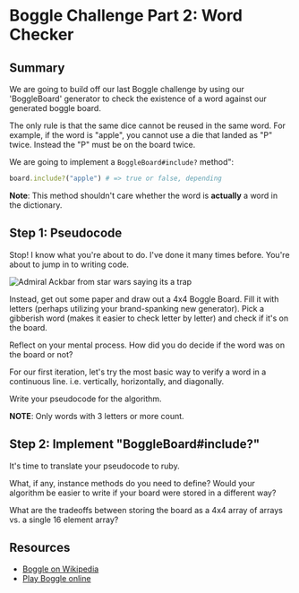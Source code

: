 # Boggle Challenge Part 2: Word Checker

## Summary

We are going to build off our last Boggle challenge by using our 'BoggleBoard' generator to check the existence of a word against our generated boggle board.

The only rule is that the same dice cannot be reused in the same word. For example, if the word is "apple", you cannot use a die that landed as "P" twice. Instead the "P" must be on the board twice.

We are going to implement a `BoggleBoard#include?` method":

```ruby
board.include?("apple") # => true or false, depending
```
**Note**: This method shouldn't care whether the word is **actually** a word in the dictionary.

## Step 1: Pseudocode

Stop! I know what you're about to do. I've done it many times before. You're about to jump in to writing code.

![Admiral Ackbar from star wars saying its a trap](http://i.imgur.com/LaJ9Kmo.gif)

Instead, get out some paper and draw out a 4x4 Boggle Board. Fill it with letters (perhaps utilizing your brand-spanking new generator). Pick a gibberish word (makes it easier to check letter by letter) and check if it's on the board.

Reflect on your mental process. How did you do decide if the word was on the board or not?

For our first iteration, let's try the most basic way to verify a word in a continuous line. i.e. vertically, horizontally, and diagonally.

Write your pseudocode for the algorithm.

**NOTE**: Only words with 3 letters or more count.

## Step 2: Implement "BoggleBoard#include?"

It's time to translate your pseudocode to ruby.

What, if any, instance methods do you need to define? Would your algorithm be easier to write if your board were stored in a different way?

What are the tradeoffs between storing the board as a 4x4 array of arrays vs. a single 16 element array?

## Resources

* [Boggle on Wikipedia](http://en.wikipedia.org/wiki/Boggle)
* [Play Boggle online](http://www.wordplays.com/boggle)
